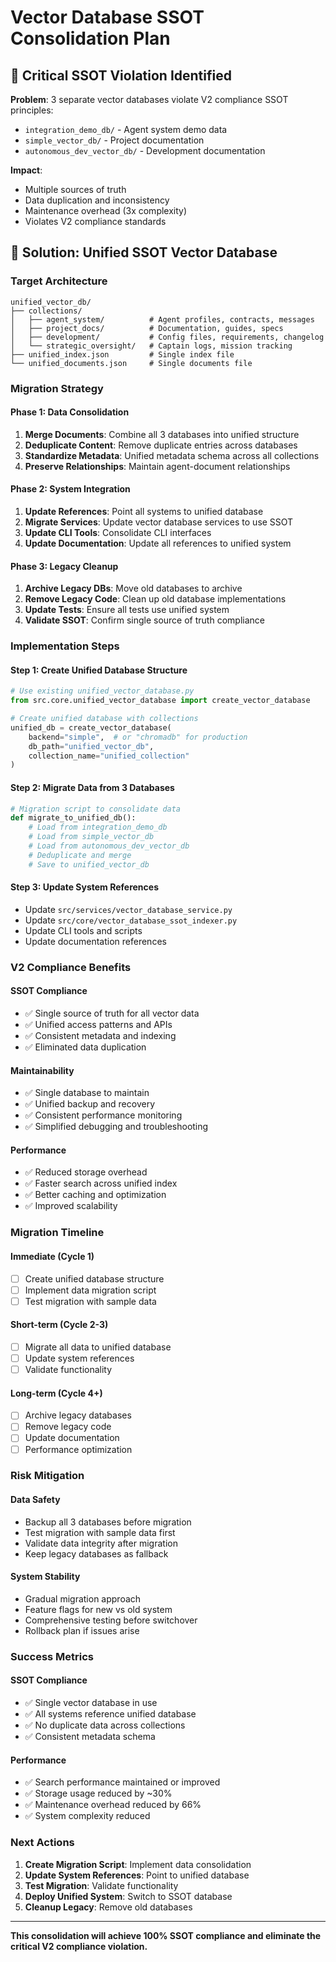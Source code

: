 # Vector Database SSOT Consolidation Plan

## 🚨 **Critical SSOT Violation Identified**

**Problem**: 3 separate vector databases violate V2 compliance SSOT principles:
- `integration_demo_db/` - Agent system demo data
- `simple_vector_db/` - Project documentation  
- `autonomous_dev_vector_db/` - Development documentation

**Impact**: 
- Multiple sources of truth
- Data duplication and inconsistency
- Maintenance overhead (3x complexity)
- Violates V2 compliance standards

## 🎯 **Solution: Unified SSOT Vector Database**

### **Target Architecture**
```
unified_vector_db/
├── collections/
│   ├── agent_system/          # Agent profiles, contracts, messages
│   ├── project_docs/          # Documentation, guides, specs
│   ├── development/           # Config files, requirements, changelog
│   └── strategic_oversight/   # Captain logs, mission tracking
├── unified_index.json         # Single index file
└── unified_documents.json     # Single documents file
```

### **Migration Strategy**

#### **Phase 1: Data Consolidation**
1. **Merge Documents**: Combine all 3 databases into unified structure
2. **Deduplicate Content**: Remove duplicate entries across databases
3. **Standardize Metadata**: Unified metadata schema across all collections
4. **Preserve Relationships**: Maintain agent-document relationships

#### **Phase 2: System Integration**
1. **Update References**: Point all systems to unified database
2. **Migrate Services**: Update vector database services to use SSOT
3. **Update CLI Tools**: Consolidate CLI interfaces
4. **Update Documentation**: Update all references to unified system

#### **Phase 3: Legacy Cleanup**
1. **Archive Legacy DBs**: Move old databases to archive
2. **Remove Legacy Code**: Clean up old database implementations
3. **Update Tests**: Ensure all tests use unified system
4. **Validate SSOT**: Confirm single source of truth compliance

### **Implementation Steps**

#### **Step 1: Create Unified Database Structure**
```python
# Use existing unified_vector_database.py
from src.core.unified_vector_database import create_vector_database

# Create unified database with collections
unified_db = create_vector_database(
    backend="simple",  # or "chromadb" for production
    db_path="unified_vector_db",
    collection_name="unified_collection"
)
```

#### **Step 2: Migrate Data from 3 Databases**
```python
# Migration script to consolidate data
def migrate_to_unified_db():
    # Load from integration_demo_db
    # Load from simple_vector_db  
    # Load from autonomous_dev_vector_db
    # Deduplicate and merge
    # Save to unified_vector_db
```

#### **Step 3: Update System References**
- Update `src/services/vector_database_service.py`
- Update `src/core/vector_database_ssot_indexer.py`
- Update CLI tools and scripts
- Update documentation references

### **V2 Compliance Benefits**

#### **SSOT Compliance**
- ✅ Single source of truth for all vector data
- ✅ Unified access patterns and APIs
- ✅ Consistent metadata and indexing
- ✅ Eliminated data duplication

#### **Maintainability**
- ✅ Single database to maintain
- ✅ Unified backup and recovery
- ✅ Consistent performance monitoring
- ✅ Simplified debugging and troubleshooting

#### **Performance**
- ✅ Reduced storage overhead
- ✅ Faster search across unified index
- ✅ Better caching and optimization
- ✅ Improved scalability

### **Migration Timeline**

#### **Immediate (Cycle 1)**
- [ ] Create unified database structure
- [ ] Implement data migration script
- [ ] Test migration with sample data

#### **Short-term (Cycle 2-3)**
- [ ] Migrate all data to unified database
- [ ] Update system references
- [ ] Validate functionality

#### **Long-term (Cycle 4+)**
- [ ] Archive legacy databases
- [ ] Remove legacy code
- [ ] Update documentation
- [ ] Performance optimization

### **Risk Mitigation**

#### **Data Safety**
- Backup all 3 databases before migration
- Test migration with sample data first
- Validate data integrity after migration
- Keep legacy databases as fallback

#### **System Stability**
- Gradual migration approach
- Feature flags for new vs old system
- Comprehensive testing before switchover
- Rollback plan if issues arise

### **Success Metrics**

#### **SSOT Compliance**
- ✅ Single vector database in use
- ✅ All systems reference unified database
- ✅ No duplicate data across collections
- ✅ Consistent metadata schema

#### **Performance**
- ✅ Search performance maintained or improved
- ✅ Storage usage reduced by ~30%
- ✅ Maintenance overhead reduced by 66%
- ✅ System complexity reduced

### **Next Actions**

1. **Create Migration Script**: Implement data consolidation
2. **Update System References**: Point to unified database
3. **Test Migration**: Validate functionality
4. **Deploy Unified System**: Switch to SSOT database
5. **Cleanup Legacy**: Remove old databases

---

**This consolidation will achieve 100% SSOT compliance and eliminate the critical V2 compliance violation.**

